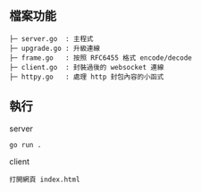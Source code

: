 ## 檔案功能

```
├─ server.go  : 主程式
├─ upgrade.go : 升級連線
├─ frame.go   : 按照 RFC6455 格式 encode/decode
├─ client.go  : 封裝過後的 websocket 連線
├─ httpy.go   : 處理 http 封包內容的小函式
```

## 執行

server

```
go run .
```

client

```
打開網頁 index.html
```
